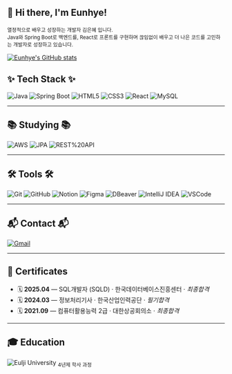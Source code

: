 ## 👋 Hi there, I'm Eunhye!

<small>
열정적으로 배우고 성장하는 개발자 김은혜 입니다. <br/>
Java와 Spring Boot로 백엔드를, React로 프론트를 구현하며
끊임없이 배우고 더 나은 코드를 고민하는 개발자로 성장하고 있습니다.
</small>

[![Eunhye's GitHub stats](https://github-readme-stats.vercel.app/api?username=eunhyeub&show_icons=true&include_all_commits=true&count_private=true&theme=tokyonight)](https://github.com/anuraghazra/github-readme-stats)

## ✨ Tech Stack ✨
![Java](https://img.shields.io/badge/Java-007396?style=for-the-badge&logo=openjdk&logoColor=white)
![Spring Boot](https://img.shields.io/badge/SpringBoot-6DB33F?style=for-the-badge&logo=springboot&logoColor=white)
![HTML5](https://img.shields.io/badge/HTML5-E34F26?style=for-the-badge&logo=html5&logoColor=white)
![CSS3](https://img.shields.io/badge/CSS3-1572B6?style=for-the-badge&logo=css3&logoColor=white)
![React](https://img.shields.io/badge/React-61DAFB?style=for-the-badge&logo=react&logoColor=black)
![MySQL](https://img.shields.io/badge/MySQL-4479A1?style=for-the-badge&logo=mysql&logoColor=white)

---

## 📚 Studying 📚
![AWS](https://img.shields.io/badge/AWS-232F3E?style=for-the-badge&logo=amazon-aws&logoColor=white)
![JPA](https://img.shields.io/badge/JPA-59666C?style=for-the-badge&logoColor=white)
![REST%20API](https://img.shields.io/badge/REST%20API-005571?style=for-the-badge&logo=postman&logoColor=white)

---

## 🛠 Tools 🛠
![Git](https://img.shields.io/badge/Git-F05032?style=for-the-badge&logo=git&logoColor=white)
![GitHub](https://img.shields.io/badge/GitHub-181717?style=for-the-badge&logo=github&logoColor=white)
![Notion](https://img.shields.io/badge/Notion-000000?style=for-the-badge&logo=notion&logoColor=white)
![Figma](https://img.shields.io/badge/Figma-F24E1E?style=for-the-badge&logo=figma&logoColor=white)
![DBeaver](https://img.shields.io/badge/DBeaver-372923?style=for-the-badge&logo=databricks&logoColor=white)
![IntelliJ IDEA](https://img.shields.io/badge/IntelliJ%20IDEA-000000?style=for-the-badge&logo=intellijidea&logoColor=white)
![VSCode](https://img.shields.io/badge/VS%20Code-007ACC?style=for-the-badge&logo=visualstudiocode&logoColor=white)

---

## 📬 Contact 📬
[![Gmail](https://img.shields.io/badge/dmsgprla55@naver.com-D14836?style=for-the-badge&logo=gmail&logoColor=white)](mailto:dmsgprla55@naver.com)

---

## 🏅 Certificates
- 🗓️ **2025.04** — SQL개발자 (SQLD) · 한국데이터베이스진흥센터 · *최종합격*
- 🗓️ **2024.03** — 정보처리기사 · 한국산업인력공단 · *필기합격*
- 🗓️ **2021.09** — 컴퓨터활용능력 2급 · 대한상공회의소 · *최종합격*

---

## 🎓 Education
![Eulji University](https://img.shields.io/badge/을지대학교(성남)-의료IT학과-0056A1?style=for-the-badge&logo=googleclassroom&logoColor=white)
<sub>
4년제 학사 과정
</sub>
